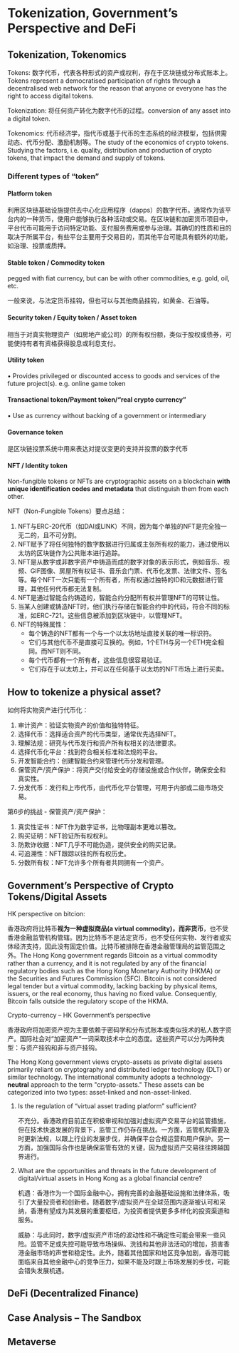 # Tokenization, Government’s Perspective and DeFi

## Tokenization, Tokenomics

Tokens: 数字代币，代表各种形式的资产或权利，存在于区块链或分布式账本上。Tokens represent a democratised participation of rights through a decentralised web network for the reason that anyone or everyone has the right to access digital tokens. 

Tokenization: 将任何资产转化为数字代币的过程。conversion of any asset into a digital token.

Tokenomics: 代币经济学，指代币或基于代币的生态系统的经济模型，包括供需动态、代币分配、激励机制等。The study of the economics of crypto tokens. Studying the factors, i.e. quality, distribution and production of crypto tokens, that impact the demand and supply of tokens. 

### Different types of “token”

#### Platform token

利用区块链基础设施提供去中心化应用程序（dapps）的数字代币。通常作为该平台内的一种货币，使用户能够执行各种活动或交易。在区块链和加密货币项目中，平台代币可能用于访问特定功能、支付服务费用或参与治理。其确切的性质和目的取决于所属平台，有些平台主要用于交易目的，而其他平台可能具有额外的功能，如治理、投票或质押。

#### Stable token / Commodity token

pegged with fiat currency, but can be with other commodities, e.g. gold, oil, etc. 

一般来说，与法定货币挂钩，但也可以与其他商品挂钩，如黄金、石油等。

#### Security token / Equity token / Asset token

相当于对真实物理资产（如房地产或公司）的所有权份额，类似于股权或债券，可能使持有者有资格获得股息或利息支付。

#### Utility token

• Provides privileged or discounted access to goods and services of the future project(s). e.g. online game token

#### Transactional token/Payment token/“real crypto currency”

• Use as currency without backing of a government or intermediary 

#### Governance token

是区块链投票系统中用来表达对提议变更的支持并投票的数字代币



#### NFT / Identity token

Non-fungible tokens or NFTs are cryptographic assets on a blockchain **with unique identification codes and metadata** that distinguish them from each other.

NFT（Non-Fungible Tokens）要点总结：

1. NFT与ERC-20代币（如DAI或LINK）不同，因为每个单独的NFT是完全独一无二的，且不可分割。
2. NFT赋予了将任何独特的数字数据进行归属或主张所有权的能力，通过使用以太坊的区块链作为公共账本进行追踪。
3. NFT是从数字或非数字资产中铸造而成的数字对象的表示形式，例如音乐、视频、GIF图像、房屋所有权证书、音乐会门票、代币化发票、法律文件、签名等。每个NFT一次只能有一个所有者，所有权通过独特的ID和元数据进行管理，其他任何代币都无法复制。
4. NFT是通过智能合约铸造的，智能合约分配所有权并管理NFT的可转让性。
5. 当某人创建或铸造NFT时，他们执行存储在智能合约中的代码，符合不同的标准，如ERC-721。这些信息被添加到区块链中，以管理NFT。
6. NFT的特殊属性：
   - 每个铸造的NFT都有一个与一个以太坊地址直接关联的唯一标识符。
   - 它们与其他代币不是直接可互换的。例如，1个ETH与另一个ETH完全相同。而NFT则不同。
   - 每个代币都有一个所有者，这些信息很容易验证。
   - 它们存在于以太坊上，并可以在任何基于以太坊的NFT市场上进行买卖。

## How to tokenize a physical asset?

如何将实物资产进行代币化：

1. 审计资产：验证实物资产的价值和独特特征。
2. 选择代币：选择适合资产的代币类型，通常优先选择NFT。
3. 理解法规：研究与代币发行和资产所有权相关的法律要求。
4. 选择代币化平台：找到符合相关标准和法规的平台。
5. 开发智能合约：创建智能合约来管理代币分发和管理。
6. 保管资产/资产保护：将资产交付给安全的存储设施或合作伙伴，确保安全和真实性。
7. 分发代币：发行和上市代币，由代币化平台管理，可用于内部或二级市场交易。

第6步的挑战 - 保管资产/资产保护：

1. 真实性证书：NFT作为数字证书，比物理副本更难以篡改。
2. 购买证明：NFT验证所有权权利。
3. 防欺诈收据：NFT几乎不可能伪造，提供安全的购买记录。
4. 可追溯性：NFT跟踪以往的所有权历史。
5. 分数所有权：NFT允许多个所有者共同拥有一个资产。

## Government’s Perspective of Crypto Tokens/Digital Assets

HK perspective on bitcion:

香港政府将比特币**视为一种虚拟商品(a virtual commodity)，而非货币**，也不受香港金融监管机构管辖。因为比特币不是法定货币，也不受任何实物、发行者或实体经济支持，因此没有固定价值。比特币被排除在香港金融管理局的监管范围之外。The Hong Kong government regards Bitcoin as a virtual commodity rather than a currency, and it is not regulated by any of the financial regulatory bodies such as the Hong Kong Monetary Authority (HKMA) or the Securities and Futures Commission (SFC). Bitcoin is not considered legal tender but a virtual commodity, lacking backing by physical items, issuers, or the real economy, thus having no fixed value. Consequently, Bitcoin falls outside the regulatory scope of the HKMA.



Crypto-currency – HK Government’s perspective

香港政府将加密资产视为主要依赖于密码学和分布式账本或类似技术的私人数字资产。国际社会对“加密资产”一词采取技术中立的态度。这些资产可以分为两种类型：与资产挂钩和非与资产挂钩。

The Hong Kong government views crypto-assets as private digital assets primarily reliant on cryptography and distributed ledger technology (DLT) or similar technology. The international community adopts a technology-**neutral** approach to the term "crypto-assets." These assets can be categorized into two types: asset-linked and non-asset-linked.

1. Is the regulation of “virtual asset trading platform” sufficient? 

   ​	不充分。香港政府目前正在积极审视和加强对虚拟资产交易平台的监管措施，但在技术快速发展的背景下，监管工作仍存在挑战。一方面，监管机构需要及时更新法规，以跟上行业的发展步伐，并确保平台合规运营和用户保护。另一方面，加强国际合作也是确保监管有效的关键，因为虚拟资产交易往往跨越国界进行。

2. What are the opportunities and threats in the future development of digital/virtual assets in Hong Kong as a global financial centre?

   机遇：香港作为一个国际金融中心，拥有完善的金融基础设施和法律体系，吸引了大量投资者和创新者。随着数字/虚拟资产在全球范围内逐渐被认可和采纳，香港有望成为其发展的重要枢纽，为投资者提供更多多样化的投资渠道和服务。

   威胁：与此同时，数字/虚拟资产市场的波动性和不确定性可能会带来一些风险。监管不足或失控可能导致市场操纵、洗钱和其他非法活动的增加，损害香港金融市场的声誉和稳定性。此外，随着其他国家和地区竞争加剧，香港可能面临来自其他金融中心的竞争压力，如果不能及时跟上市场发展的步伐，可能会错失发展机遇。

## DeFi (Decentralized Finance)

## Case Analysis – The Sandbox

## Metaverse